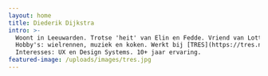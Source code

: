 ```yaml
---
layout: home
title: Diederik Dijkstra
intro: >-
  Woont in Leeuwarden. Trotse 'heit' van Elin en Fedde. Vriend van Lotte.
  Hobby's: wielrennen, muziek en koken. Werkt bij [TRES](https://tres.nl).
  Interesses: UX en Design Systems. 10+ jaar ervaring.
featured-image: /uploads/images/tres.jpg
---
```

